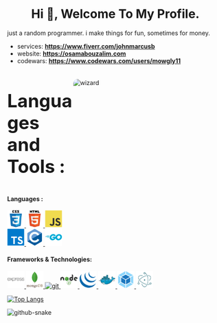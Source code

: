<h1 align="center">Hi 👋, Welcome To My Profile.</h1>

just a random programmer. i make things for fun, sometimes for money.

* services: **https://www.fiverr.com/johnmarcusb**
* website: **https://osamabouzalim.com**
* codewars: **https://www.codewars.com/users/mowgly11**

<img src="https://i.postimg.cc/6pMtP0JG/astronaut-working-on-computer-3d-illustration-download-in-png-blend-fbx-gltf-file-formats-standing.webp" width="350" height="350" align="right" alt="wizard" style="border-radius: 10px; margin-top: 20px;" draggable="false">

<h3 align="left" style="font-size: 3em;">Languages and Tools :</h3>

<h4>Languages :</h4>


<p align="left"><a href="https://www.w3schools.com/css/" target="_blank" rel="noreferrer"> <img src="https://raw.githubusercontent.com/devicons/devicon/master/icons/css3/css3-original-wordmark.svg" alt="css3" width="40" height="40"/> </a> <a href="https://www.w3.org/html/" target="_blank" rel="noreferrer"> <img src="https://raw.githubusercontent.com/devicons/devicon/master/icons/html5/html5-original-wordmark.svg" alt="html5" width="40" height="40"/> </a> <a href="https://developer.mozilla.org/en-US/docs/Web/JavaScript" target="_blank" rel="noreferrer"> <img src="https://raw.githubusercontent.com/devicons/devicon/master/icons/javascript/javascript-original.svg" alt="javascript" width="40" height="40"/> </a> <a href="https://www.typescriptlang.org/" target="_blank" rel="noreferrer"> <img src="https://raw.githubusercontent.com/devicons/devicon/master/icons/typescript/typescript-original.svg" alt="typescript" width="40" height="40"/> </a> <a href="https://en.wikipedia.org/wiki/C_(programming_language)" target="_blank" rel="noreferrer"> <img src="https://raw.githubusercontent.com/devicons/devicon/master/icons/c/c-original.svg" alt="c" width="40" height="40"/> </a> <a href="https://www.w3schools.com/go/" target="_blank" rel="noreferrer"> <img src="https://raw.githubusercontent.com/devicons/devicon/master/icons/go/go-original-wordmark.svg" alt="css3" width="40" height="40"/> </a></p>


<h4>Frameworks & Technologies:</h4>
 
 
<p align="left"><a href="https://expressjs.com" target="_blank" rel="noreferrer"> <img src="https://raw.githubusercontent.com/devicons/devicon/master/icons/express/express-original-wordmark.svg" alt="express" width="40" height="40"/> </a> <a href="https://www.mongodb.com/" target="_blank" rel="noreferrer"> <img src="https://raw.githubusercontent.com/devicons/devicon/master/icons/mongodb/mongodb-original-wordmark.svg" alt="mongodb" width="40" height="40"/> </a> <a href="https://git-scm.com/" target="_blank" rel="noreferrer"> <img src="https://www.vectorlogo.zone/logos/git-scm/git-scm-icon.svg" alt="git" width="40" height="40"/> <a href="https://nodejs.org" target="_blank" rel="noreferrer"> <img src="https://raw.githubusercontent.com/devicons/devicon/master/icons/nodejs/nodejs-original-wordmark.svg" alt="nodejs" width="40" height="40"/> </a> <a href="https://jquery.com/" target="_blank" rel="noreferrer"> <img src="https://raw.githubusercontent.com/devicons/devicon/master/icons/jquery/jquery-original.svg" alt="jquery" width="40" height="40"/> </a> <a href="https://www.docker.com/" target="_blank" rel="noreferrer"> <img src="https://raw.githubusercontent.com/devicons/devicon/master/icons/docker/docker-original.svg" alt="docker" width="40" height="40"/> </a> <a href="https://en.wikipedia.org/wiki/Webpack" target="_blank" rel="noreferrer"> <img src="https://raw.githubusercontent.com/devicons/devicon/master/icons/webpack/webpack-original.svg" alt="c" width="40" height="40"/> </a> <a href="https://www.electronjs.org/" target="_blank" rel="noreferrer"> <img src="https://raw.githubusercontent.com/devicons/devicon/master/icons/electron/electron-original.svg" alt="c" width="40" height="40"/> </a></p>


<a href="https://www.photoshop.com/en" target="_blank" rel="noreferrer"> </a></p>

[![Top Langs](https://github-readme-stats.vercel.app/api/top-langs/?username=mowgly11&layout=compact&theme=cobalt)](https://github.com/anuraghazra/github-readme-stats)

<picture> <source media="(prefers-color-scheme: dark)" srcset="https://raw.githubusercontent.com/tobiasmeyhoefer/tobiasmeyhoefer/output/github-snake-dark.svg" /> <source media="(prefers-color-scheme: light)" srcset="https://raw.githubusercontent.com/tobiasmeyhoefer/tobiasmeyhoefer/output/github-snake.svg" /> <img alt="github-snake" src="https://raw.githubusercontent.com/tobiasmeyhoefer/tobiasmeyhoefer/output/github-snake.svg" /> </picture>
